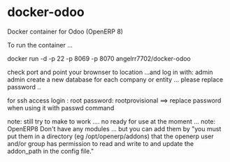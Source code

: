 docker-odoo
===============

Docker container for Odoo (OpenERP 8)


To run the container ...

docker run -d -p 22 -p 8069 -p 8070 angelrr7702/docker-odoo

check port and point your brownser to location ...and log in with: admin admin create a new database for each company or entity ... please replace password ..


for ssh access login : root password: rootprovisional ==> replace password when using it with passwd command


note: still try to make to work .... no ready for use at the moment ...
note: OpenERP8 Don't have any modules ... but you can add them by "you must put them in a directory (eg /opt/openerp/addons) that the openerp user and/or group has permission to read and write to and update the addon_path in the config file."
